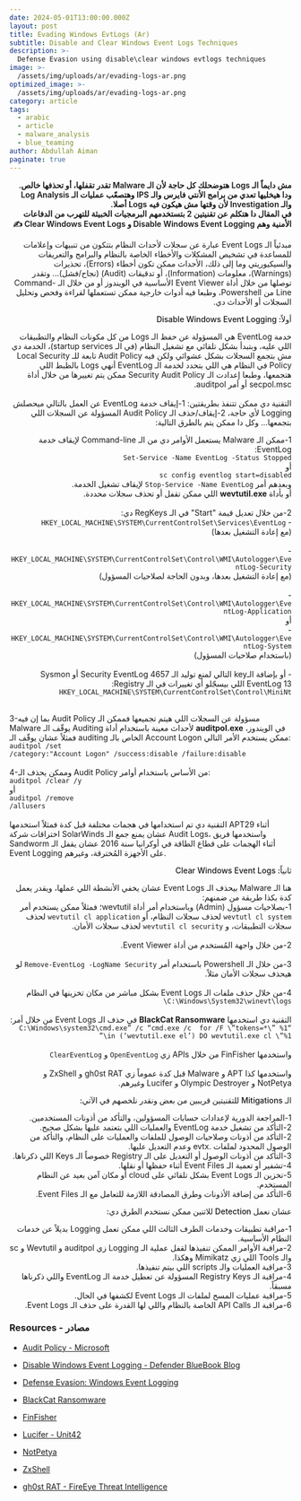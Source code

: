```yaml
---
date: 2024-05-01T13:00:00.000Z
layout: post
title: Evading Windows EvtLogs (Ar)
subtitle: Disable and Clear Windows Event Logs Techniques
description: >-
  Defense Evasion using disable\clear windows evtlogs techniques
image: >-
  /assets/img/uploads/ar/evading-logs-ar.png
optimized_image: >-
  /assets/img/uploads/ar/evading-logs-ar.png
category: article
tags:
  - arabic
  - article
  - malware_analysis
  - blue_teaming
author: Abdullah Aiman
paginate: true
---
```

<p dir="rtl" style="font-weight:600">
<span>
مش دايماً الـ Logs هتوضحلك كل حاجة لأن الـ Malware تقدر تقفلها، أو تحذفها خالص. ودا هيخليها تعدي من برامج الأنتي فايرس والـ IPS وهتصعّب عمليات الـ Log Analysis والـ Investigation لأن وقتها مش هيكون فيه Logs أصلا. <br> في المقال دا هتكلم عن تقنيتين 2 بتستخدمهم البرمجيات الخبيثة للتهرب من الدفاعات الأمنية وهم Disable Windows Event Logging و Clear Windows Event Logs ✍️
</span>
</p>

<p dir="rtl">
<span>
مبدئياً الـ Event Logs عبارة عن سجلات لأحداث النظام بتتكون من تنبيهات وإعلامات للمساعدة في تشخيص المشكلات والأخطاء الخاصة بالنظام والبرامج والتعريفات والسيكيوريتي وما إلى ذلك، الأحداث ممكن تكون أخطاء (Errors)، تحذيرات (Warnings)، معلومات (Information)، أو تدقيقات (Audit) (نجاح/فشل)... وتقدر توصلها من خلال أداة Event Viewer الأساسية في الويندوز أو من خلال الـ Command-Line من Powershell، وطبعا فيه أدوات خارجية ممكن تستعملها لقراءة وفحص وتحليل السجلات أو الأحداث دي.
</span>
</p>

<p dir="rtl" style="font-weight:550">
<span>
أولاً: Disable Windows Event Logging
</span>
</p>

<p dir="rtl">
<span>
خدمة EventLog هي المسؤولة عن حفظ الـ Logs من كل مكونات النظام والتطبيقات اللي عليه، وبتبدأ بشكل تلقائي مع تشغيل النظام (في الـ startup services)، الخدمة دي مش بتجمع السجلات بشكل عشوائي ولكن فيه Audit Policy تابعة للـ Local Security Policy في النظام هي اللي بتحدد لخدمة الـ EventLog أنهي Logs بالظبط اللي هتجمعها، وطبعا إعدادت الـ Security Audit Policy ممكن يتم تغييرها من خلال أداة secpol.msc أو أمر auditpol.
<br><br>
التقنية دي ممكن تتنفذ بطريقتين: 1-إيقاف خدمة EventLog عن العمل بالتالي ميحصلش Logging لأي حاجة، 2-إيقاف/حذف الـ Audit Policy المسؤولة عن السجلات اللي بتجمعها... وكل دا ممكن يتم بالطرق التالية:
</span>
</p>

<p dir="rtl">
<span>
1-ممكن الـ Malware يستعمل الأوامر دي من الـ Command-line لإيقاف خدمة EventLog:<br>
<code>Set-Service -Name EventLog -Status Stopped</code>
<br>
أو
<br>
<code>sc config eventlog start=disabled</code>
<br>
وبعدهم أمر <code>Stop-Service -Name EventLog</code> لإيقاف تشغيل الخدمة.<br>
أو بأداة <b>wevtutil.exe</b> اللي ممكن تقفل أو تحذف سجلات محددة.<br>
<br>
2-من خلال تعديل قيمة "Start" في الـ RegKeys دي:<br>
- <code>HKEY_LOCAL_MACHINE\SYSTEM\CurrentControlSet\Services\EventLog</code>
<br>(مع إعادة التشغيل بعدها)<br>
<br>
- <code>HKEY_LOCAL_MACHINE\SYSTEM\CurrentControlSet\Control\WMI\Autologger\EventLog-Security</code>
<br>(مع إعادة التشغيل بعدها، وبدون الحاجة لصلاحيات المسؤول)<br>
<br>
- <code>HKEY_LOCAL_MACHINE\SYSTEM\CurrentControlSet\Control\WMI\Autologger\EventLog-Application</code>
<br>أو<br>
- <code>HKEY_LOCAL_MACHINE\SYSTEM\CurrentControlSet\Control\WMI\Autologger\EventLog-System</code>
<br>(باستخدام صلاحيات المسؤول)<br>
<br>
- أو بإضافة الـkey التالي لمنع توليد الـ Security EventLog 4657 أو Sysmon EventLog 13 اللي بيسجّلو أي تغييرات في الـ Registry:<br>
<code>HKEY_LOCAL_MACHINE\SYSTEM\CurrentControlSet\Control\MiniNt</code><br><br>

3-بما إن فيه Audit Policy مسؤولة عن السجلات اللي هيتم تجميعها فممكن الـ Malware يوقّف الـ Auditing لأحداث معينة باستخدام أداة <b>auditpol.exe</b> في الويندوز، فمثلاً عشان يوقّف الـ auditing الخاص بالـ Account Logon ممكن يستخدم الأمر التالي:<br>
<code>auditpol /set /category:"Account Logon" /success:disable /failure:disable</code>
<br>
<br>
4-وممكن يحذف الـ Audit Policy من الأساس باستخدام أوامر:<br>
<code>auditpol /clear /y</code>
<br>أو<br>
<code>auditpol /remove /allusers</code>
<br>
<br>
التقنية دي تم استخدامها في هجمات مختلفة قبل كدة فمثلاً استخدمها APT29 أثناء اختراقات شركة SolarWinds عشان يمنع جمع الـ Audit Logs، واستخدمها فريق Sandworm أثناء الهجمات على قطاع الطاقة في أوكرانيا سنة 2016 عشان يقفل الـ Event Logging على الأجهزة المُخترقة، وغيرهم.
</span>
</p>

<p dir="rtl" style="font-weight:550">
<span>
ثانياً: Clear Windows Event Logs
</span>
</p>

<p dir="rtl">
<span>
هنا الـ Malware بيحذف الـ Event Logs عشان يخفي الأنشطة اللي عملها، ويقدر يعمل كدة بكذا طريقة من ضمنهم:<br>
1-بصلاحيات مسؤول (Admin) وباستخدام أمر أداة wevtutil؛ فمثلاً ممكن يستخدم أمر <code>wevtutl cl system</code> لحذف سجلات النظام، أو <code>wevtutil cl application</code> لحذف سجلات التطبيقات، و <code>wevtutil cl security</code> لحذف سجلات الأمان.<br>
<br>
2-من خلال واجهة المُستخدم من أداة Event Viewer.<br>
<br>
3-من خلال الـ Powershell باستخدام أمر <code>Remove-EventLog -LogName Security</code> لو هيحذف سجلات الأمان مثلاً.<br>
<br>
4-من خلال حذف ملفات الـ Event Logs بشكل مباشر من مكان تخزينها في النظام <code>C:\Windows\System32\winevt\logs\</code>
<br>
<br>
التقنية دي استخدمها <b>BlackCat Ransomware</b> في حذف الـ Event Logs من خلال أمر:<br>
<code>“C:\Windows\system32\cmd.exe” /c “cmd.exe /c  for /F \”tokens=*\” %1 in (‘wevtutil.exe el’) DO wevtutil.exe cl \”%1\”</code><br>
<br>واستخدمها FinFisher من خلال APIs زي <code>OpenEventLog</code> و <code>ClearEventLog</code>
<br><br>واستخدمها كذا APT و Malware قبل كدة عموماً زي gh0st RAT و ZxShell و NotPetya و Olympic Destroyer و Lucifer وغيرهم.
</span>
</p>

<p dir="rtl" style="font-weight:550">
<span>
الـ Mitigations للتقنيتين قريبين من بعض ونقدر نلخصهم في الآتي:
</span>
</p>
<p dir="rtl">
<span>
1-المراجعة الدورية لإعدادات حسابات المسؤولين، والتأكد من أذونات المستخدمين.<br>
2-التأكد من تشغيل خدمة EventLog والعمليات اللي بتعتمد عليها بشكل صحيح.<br>
2-التأكد من أذونات وصلاحيات الوصول للملفات والعمليات على النظام، والتأكد من الوصول المحدود لملفات .evtx وعدم التعديل عليها.<br>
3-التأكد من أذونات الوصول أو التعديل على الـ Registry خصوصاً الـ Keys اللي ذكرناها.<br>
4-تشفير أو تعمية الـ Event Files أثناء حفظها أو نقلها.<br>
5-تخزين الـ Event Logs بشكل تلقائي على cloud أو مكان آمن بعيد عن النظام المستخدم.<br>
6-التأكد من إضافة الأذونات وطرق المصادقة اللازمة للتعامل مع الـ Event Files.<br>
</span>
</p>

<p dir="rtl" style="font-weight:550">
<span>
عشان نعمل Detection للاتنين ممكن نستخدم الطرق دي:
</span>
</p>

<p dir="rtl">
<span>
1-مراقبة تطبيقات وخدمات الطرف الثالث اللي ممكن تعمل Logging بديلاً عن خدمات النظام الأساسية.<br>
2-مراقبة الأوامر الممكن تنفيذها لقفل عملية الـ Logging زي auditpol و Wevtutil و sc والـ Tools اللي زي Mimikatz وهكذا.<br>
3-مراقبة العمليات والـ scripts اللي بيتم تنفيذها.<br>
4-مراقبة الـ Registry Keys المسؤولة عن تعطيل خدمة الـ EventLog واللي ذكرناها مسبقاً.<br>
5-مراقبة عمليات المسح لملفات الـ Event Logs لكشفها في الحال.<br>
6-مراقبة الـ API Calls الخاصة بالنظام واللي لها القدرة على حذف الـ Event Logs.<br>
</span>
</p>

### Resources - مصادر

- [Audit Policy - Microsoft](https://learn.microsoft.com/en-us/previous-versions/windows/it-pro/windows-10/security/threat-protection/security-policy-settings/audit-policy)

- [Disable Windows Event Logging - Defender BlueBook Blog](https://ptylu.github.io/content/report/report.html?report=25)

- [Defense Evasion: Windows Event Logging](https://www.hackingarticles.in/defense-evasion-windows-event-logging-t1562-002/)

- [BlackCat Ransomware](https://www.microsoft.com/en-us/security/blog/2022/06/13/the-many-lives-of-blackcat-ransomware/)

- [FinFisher](https://cloudblogs.microsoft.com/microsoftsecure/2018/03/01/finfisher-exposed-a-researchers-tale-of-defeating-traps-tricks-and-complex-virtual-machines/)

- [Lucifer - Unit42](https://unit42.paloaltonetworks.com/lucifer-new-cryptojacking-and-ddos-hybrid-malware/)

- [NotPetya](https://blog.talosintelligence.com/2017/06/worldwide-ransomware-variant.html)

- [ZxShell](https://blogs.cisco.com/security/talos/opening-zxshell)

- [gh0st RAT - FireEye Threat Intelligence](https://cloud.google.com/blog/topics/threat-intelligence/demonstrating-hustle/)
